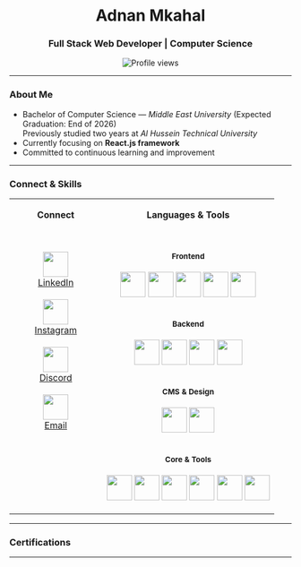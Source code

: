 <h1 align="center">Adnan Mkahal</h1>
<h3 align="center">Full Stack Web Developer | Computer Science</h3>

<p align="center">
  <img src="https://komarev.com/ghpvc/?username=adnan&label=Profile%20views&color=0e75b6&style=flat" alt="Profile views" />
</p>

---

### About Me
- Bachelor of Computer Science — *Middle East University* (Expected Graduation: End of 2026)  
  Previously studied two years at *Al Hussein Technical University*  
- Currently focusing on **React.js framework**
- Committed to continuous learning and improvement

---

### Connect & Skills

<table width="100%">
<tr>
<td align="center" width="35%" valign="top">

<b>Connect</b>  
<br><br>

<a href="https://linkedin.com/in/adnan mkahal" target="_blank">
  <img src="https://skillicons.dev/icons?i=linkedin" height="45"/><br>LinkedIn
</a>
<br><br>

<a href="https://instagram.com/u6dln" target="_blank">
  <img src="https://skillicons.dev/icons?i=instagram" height="45"/><br>Instagram
</a>
<br><br>

<a href="https://discord.gg/k3sm" target="_blank">
  <img src="https://skillicons.dev/icons?i=discord" height="45"/><br>Discord
</a>
<br><br>

<a href="mailto:adnan.pls2003@gmail.com" target="_blank">
  <img src="https://skillicons.dev/icons?i=gmail" height="45"/><br>Email
</a>

</td>
<td align="center" width="65%" valign="top">

<b>Languages & Tools</b>  
<br><br>

<!-- Frontend -->
<sub><b>Frontend</b></sub>  
<br>
<img src="https://skillicons.dev/icons?i=html" height="45"/> 
<img src="https://skillicons.dev/icons?i=css" height="45"/> 
<img src="https://skillicons.dev/icons?i=js" height="45"/> 
<img src="https://skillicons.dev/icons?i=react" height="45"/> 
<img src="https://skillicons.dev/icons?i=tailwind" height="45"/>
<br><br>

<!-- Backend -->
<sub><b>Backend</b></sub>  
<br>
<img src="https://skillicons.dev/icons?i=nodejs" height="45"/> 
<img src="https://skillicons.dev/icons?i=php" height="45"/> 
<img src="https://skillicons.dev/icons?i=flask" height="45"/> 
<img src="https://skillicons.dev/icons?i=mysql" height="45"/>
<br><br>

<!-- CMS & Design -->
<sub><b>CMS & Design</b></sub>  
<br>
<img src="https://skillicons.dev/icons?i=wordpress" height="45"/> 
<img src="https://skillicons.dev/icons?i=figma" height="45"/>
<br><br>

<!-- Core & Tools -->
<sub><b>Core & Tools</b></sub>  
<br>
<img src="https://skillicons.dev/icons?i=git" height="45"/> 
<img src="https://skillicons.dev/icons?i=linux" height="45"/> 
<img src="https://skillicons.dev/icons?i=python" height="45"/> 
<img src="https://skillicons.dev/icons?i=java" height="45"/> 
<img src="https://skillicons.dev/icons?i=c" height="45"/> 
<img src="https://skillicons.dev/icons?i=cpp" height="45"/>

</td>
</tr>
</table>

---

### Certifications

---
